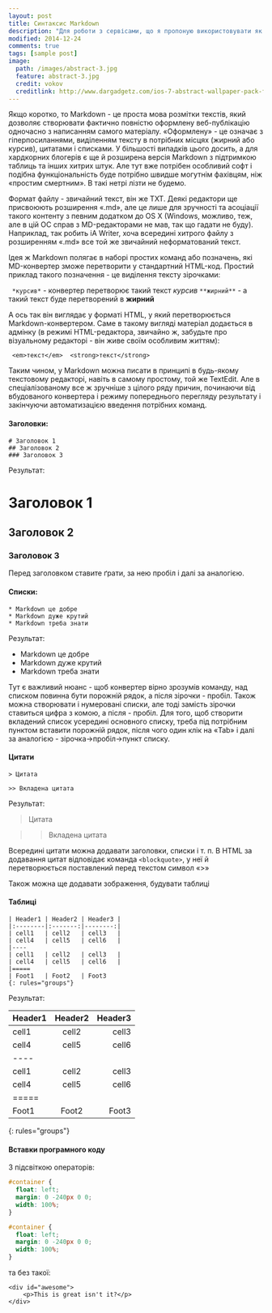 ```yaml
---
layout: post
title: Cинтаксис Markdown
description: "Для роботи з сервісами, що я пропоную використовувати як інструменти колективної роботи над проектами з оптимізації урравління виробнисими ррцесами, необхідним є оозуміння мови розмітки документів Markdown."
modified: 2014-12-24
comments: true
tags: [sample post]
image:
  path: /images/abstract-3.jpg
  feature: abstract-3.jpg
  credit: vokov
  creditlink: http://www.dargadgetz.com/ios-7-abstract-wallpaper-pack-for-iphone-5-and-ipod-touch-retina/
---
```


Якщо коротко, то Markdown - це проста мова розмітки текстів, який дозволяє створювати фактично повністю оформлену веб-публікацію одночасно з написанням самого матеріалу. «Оформлену» - це означає з гіперпосиланнями, виділенням тексту в потрібних місцях (жирний або курсив), цитатами і списками. У більшості випадків цього досить, а для хардкорних блогерів є ще й розширена версія Markdown з підтримкою таблиць та інших хитрих штук. Але тут вже потрібен особливий софт і подібна функціональність буде потрібно швидше могутнім фахівцям, ніж «простим смертним». В такі нетрі лізти не будемо.

Формат файлу - звичайний текст, він же TXT. Деякі редактори ще присвоюють розширення «.md», але це лише для зручності та асоціації такого контенту з певним додатком до OS X (Windows, можливо, теж, але в цій ОС справ з MD-редакторами не мав, так що гадати не буду). Наприклад, так робить iA Writer, хоча всередині хитрого файлу з розширенням «.md» все той же звичайний неформатований текст.

Ідея ж Markdown полягає в наборі простих команд або позначень, які MD-конвертер зможе перетворити у стандартний HTML-код. Простий приклад такого позначення - це виділення тексту зірочками:

``  *курсив* `` - конвертер перетворює такий текст *курсив*
`` **жирний** `` - а такий текст буде перетворений в **жирний**

А ось так він виглядає у форматі HTML, у який перетворюється Markdown-конвертером. Саме в такому вигляді матеріал додається в адмінку (в режимі HTML-редактора, звичайно ж, забудьте про візуальному редакторі - він живе своїм особливим життям):

`` <em>текст</em>  <strong>текст</strong>``

Таким чином, у Markdown можна писати в принципі в будь-якому текстовому редакторі, навіть в самому простому, той же TextEdit. Але в спеціалізованому все ж зручніше з цілого ряду причин, починаючи від вбудованого конвертера і режиму попереднього перегляду результату і закінчуючи автоматизацією введення потрібних команд.



#### Заголовки:

```
# Заголовок 1
## Заголовок 2  
### Заголовок 3 
```

Результат:

# Заголовок 1
## Заголовок 2
### Заголовок 3

Перед заголовком ставите ґрати, за нею пробіл і далі за аналогією.

#### Списки:

```
* Markdown це добре 
* Markdown дуже крутий 
* Markdown треба знати 
```

Результат:

* Markdown це добре
* Markdown дуже крутий
* Markdown треба знати

Тут є важливий нюанс - щоб конвертер вірно зрозумів команду, над списком повинна бути порожній рядок, а після зірочки - пробіл. Також можна створювати і нумеровані списки, але тоді замість зірочки ставиться цифра з комою, а після - пробіл. Для того, щоб створити вкладений список усередині основного списку, треба під потрібним пунктом вставити порожній рядок, після чого один клік на «Tab» і далі за аналогією - зірочка→пробіл→пункт списку.

#### Цитати

``` 
> Цитата 

>> Вкладена цитата 
 ```

Результат:

> Цитата

>> Вкладена цитата

Всередині цитати можна додавати заголовки, списки і т. п. В HTML за додавання цитат відповідає команда `` <blockquote> ``, у неї й перетворюється поставлений перед текстом символ «>»

Також можна ще додавати зображення, будувати таблиці

#### Таблиці

```
| Header1 | Header2 | Header3 |
|:--------|:-------:|--------:|
| cell1   | cell2   | cell3   |
| cell4   | cell5   | cell6   |
|----
| cell1   | cell2   | cell3   |
| cell4   | cell5   | cell6   |
|=====
| Foot1   | Foot2   | Foot3
{: rules="groups"}
```

Результат:

| Header1 | Header2 | Header3 |
|:--------|:-------:|--------:|
| cell1   | cell2   | cell3   |
| cell4   | cell5   | cell6   |
|----
| cell1   | cell2   | cell3   |
| cell4   | cell5   | cell6   |
|=====
| Foot1   | Foot2   | Foot3
{: rules="groups"}

#### Вставки програмного коду

З підсвіткою операторів:

```css
#container {
  float: left;
  margin: 0 -240px 0 0;
  width: 100%;
}
```


```css
#container {
  float: left;
  margin: 0 -240px 0 0;
  width: 100%;
}
```

та без такої:

    <div id="awesome">
        <p>This is great isn't it?</p>
    </div>

